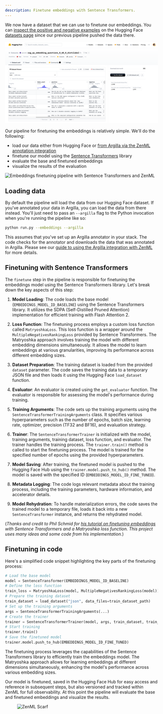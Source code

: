 ```yaml
---
description: Finetune embeddings with Sentence Transformers.
---
```


We now have a dataset that we can use to finetune our embeddings. You can
[inspect the positive and negative examples](https://huggingface.co/datasets/zenml/rag_qa_embedding_questions_0_60_0_distilabel) on the Hugging Face [datasets page](https://huggingface.co/datasets/zenml/rag_qa_embedding_questions_0_60_0_distilabel) since
our previous pipeline pushed the data there.

![Synthetic data generated with distilabel for embeddings finetuning](../../../.gitbook/assets/distilabel-synthetic-dataset-hf.png)

Our pipeline for finetuning the embeddings is relatively simple. We'll do the
following:

- load our data either from Hugging Face or [from Argilla via the ZenML
  annotation integration](../../../component-guide/annotators/argilla.md)
- finetune our model using the [Sentence
  Transformers](https://www.sbert.net/) library
- evaluate the base and finetuned embeddings
- visualize the results of the evaluation

![Embeddings finetuning pipeline with Sentence Transformers and
ZenML](../../../.gitbook/assets/rag-finetuning-embeddings-pipeline.png)

## Loading data

By default the pipeline will load the data from our Hugging Face dataset. If
you've annotated your data in Argilla, you can load the data from there instead.
You'll just need to pass an `--argilla` flag to the Python invocation when
you're running the pipeline like so:

```bash
python run.py --embeddings --argilla
```

This assumes that you've set up an Argilla annotator in your stack. The code
checks for the annotator and downloads the data that was annotated in Argilla.
Please see our [guide to using the Argilla integration with ZenML](../../../component-guide/annotators/argilla.md) for more details.

## Finetuning with Sentence Transformers

The `finetune` step in the pipeline is responsible for finetuning the embeddings model using the Sentence Transformers library. Let's break down the key aspects of this step:

1. **Model Loading**: The code loads the base model (`EMBEDDINGS_MODEL_ID_BASELINE`) using the Sentence Transformers library. It utilizes the SDPA (Self-Distilled Pruned Attention) implementation for efficient training with Flash Attention 2.

2. **Loss Function**: The finetuning process employs a custom loss function called `MatryoshkaLoss`. This loss function is a wrapper around the `MultipleNegativesRankingLoss` provided by Sentence Transformers. The Matryoshka approach involves training the model with different embedding dimensions simultaneously. It allows the model to learn embeddings at various granularities, improving its performance across different embedding sizes.

3. **Dataset Preparation**: The training dataset is loaded from the provided `dataset` parameter. The code saves the training data to a temporary JSON file and then loads it using the Hugging Face `load_dataset` function.

4. **Evaluator**: An evaluator is created using the `get_evaluator` function. The evaluator is responsible for assessing the model's performance during training.

5. **Training Arguments**: The code sets up the training arguments using the `SentenceTransformerTrainingArguments` class. It specifies various hyperparameters such as the number of epochs, batch size, learning rate, optimizer, precision (TF32 and BF16), and evaluation strategy.

6. **Trainer**: The `SentenceTransformerTrainer` is initialized with the model,
   training arguments, training dataset, loss function, and evaluator. The
   trainer handles the training process. The `trainer.train()` method is called
   to start the finetuning process. The model is trained for the specified
   number of epochs using the provided hyperparameters.

7. **Model Saving**: After training, the finetuned model is pushed to the Hugging Face Hub using the `trainer.model.push_to_hub()` method. The model is saved with the specified ID (`EMBEDDINGS_MODEL_ID_FINE_TUNED`).

9. **Metadata Logging**: The code logs relevant metadata about the training process, including the training parameters, hardware information, and accelerator details.

10. **Model Rehydration**: To handle materialization errors, the code saves the
    trained model to a temporary file, loads it back into a new
    `SentenceTransformer` instance, and returns the rehydrated model.

(*Thanks and credit to Phil Schmid for [his tutorial on finetuning embeddings](https://www.philschmid.de/fine-tune-embedding-model-for-rag) with Sentence
Transformers and a Matryoshka loss function. This project uses many ideas and
some code from his implementation.*)

## Finetuning in code

Here's a simplified code snippet highlighting the key parts of the finetuning process:

```python
# Load the base model
model = SentenceTransformer(EMBEDDINGS_MODEL_ID_BASELINE)
# Define the loss function
train_loss = MatryoshkaLoss(model, MultipleNegativesRankingLoss(model))
# Prepare the training dataset
train_dataset = load_dataset("json", data_files=train_dataset_path)
# Set up the training arguments
args = SentenceTransformerTrainingArguments(...)
# Create the trainer
trainer = SentenceTransformerTrainer(model, args, train_dataset, train_loss)
# Start training
trainer.train()
# Save the finetuned model
trainer.model.push_to_hub(EMBEDDINGS_MODEL_ID_FINE_TUNED)
```

The finetuning process leverages the capabilities of the Sentence Transformers library to efficiently train the embeddings model. The Matryoshka approach allows for learning embeddings at different dimensions simultaneously, enhancing the model's performance across various embedding sizes.

Our model is finetuned, saved in the Hugging Face Hub for easy access and
reference in subsequent steps, but also versioned and tracked within ZenML for
full observability. At this point the pipeline will evaluate the base and
finetuned embeddings and visualize the results.

<!-- For scarf -->
<figure><img alt="ZenML Scarf" referrerpolicy="no-referrer-when-downgrade" src="https://static.scarf.sh/a.png?x-pxid=f0b4f458-0a54-4fcd-aa95-d5ee424815bc" /></figure>


